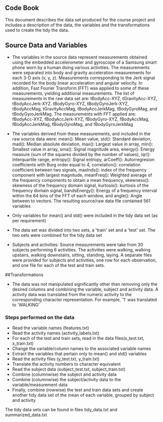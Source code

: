 ## Code Book

This document describes the data set produced for the course project and includes a description of the data, the variables and the transformations used to create the tidy the data.

## Source Data and Variables
* The variables in the source data represent measurements obtained using the embedded accelerometer and gyroscope of a Samsung smart phone worn by a human doing various activities.  The measurements were separated into body and gravity acceleration measurements for each 3-D axis (x, y, z).  Measurements corresponding to the Jerk signal recorded for the body linear acceleration and angular velocity.  In addition, Fast Fourier Transform (FFT) was applied to some of these measurements, yielding additional measurements.  The list of measurements in the raw data set are:  tBodyAcc-XYZ, tGravityAcc-XYZ, tBodyAccJerk-XYZ. tBodyGyro-XYZ, tBodyGyroJerk-XYZ, tBodyAccMag, tGravityAccMag, tBodyAccJerkMag, tBodyGyroMag, and tBodyGyroJerkMag.  The measurements with FFT applied are: fBodyAcc-XYZ, fBodyAccJerk-XYZ, fBodyGyro-XYZ, fBodyAccMag, fBodyAccJerkMag, fBodyGyroMag, and fBodyGyroJerkMag 

* The variables derived from these measurements, and included in the raw source data were: 
mean(): Mean value,
std(): Standard deviation,
mad(): Median absolute deviation,
max(): Largest value in array,
min(): Smallest value in array,
sma(): Signal magnitude area,
energy(): Energy measure (sum of the squares divided by the number of values),
iqr(): Interquartile range,
entropy(): Signal entropy,
arCoeff(): Autorregresion coefficients with Burg order equal to 4,
correlation(): correlation coefficient between two signals,
maxInds(): index of the frequency component with largest magnitude,
meanFreq(): Weighted average of the frequency components to obtain a mean frequency,
skewness(): skewness of the frequency domain signal,
kurtosis(): kurtosis of the frequency domain signal, 
bandsEnergy(): Energy of a frequency interval within the 64 bins of the FFT of each window,
and angle(): Angle between to vectors.  The resulting source/raw data file contained 561 variables

* Only variables for mean() and std() were included in the tidy data set (as per requirement)
* The data set was divided into two sets, a 'train' set and a 'test' set. The two sets were combined for the tidy data set

* Subjects and activities: Source measurements were take from 30 subjects performing 6 activities.  The activities were walking, walking upstairs, walking downstairs, sitting, standing, laying.  A separate files were provided for subjects and activities, one row for each observation, and one file for each of the test and train sets.

##Transformations
* The data was not manipulated significantly other than removing only the desired columns and combining the variable, subject and activity data.  A activity data was translated from the numeric activity to the corresponding character representation.  For example, '1' was translated to 'WALKING'

### Steps performed on the data
* Read the variable names (features.txt)
* Read the activity names (activity_labels.txt)
* For each of the test and train sets, read in the data files(x_test.txt, x_train.txt)
* Change the variable/column names to the associated variable names
* Extract the variables that pertain only to mean() and std() variables
* Read the activity files (y_test.txt, y_train.txt)
* Translate the activity numbers to character equivalent
* Read the subject data (subject_test.txt, subject_train.txt)
* Combine (columnwise) the subject and activity data
* Combine (columnwise) the subject/activity data to the variable/measurement data
* Finally, combine (rowwise) the test and train data sets and create another tidy data set of the mean of each variable, grouped by subject and activity

The tidy data sets can be found in files tidy_data.txt and summarized_data.txt

